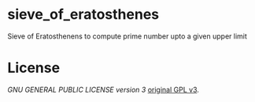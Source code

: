 # sieve_of_eratosthenes
Sieve of Eratosthenens to compute prime number upto a given upper limit

# License
*GNU GENERAL PUBLIC LICENSE version 3*  [original GPL v3](http://www.gnu.org/licenses/).




